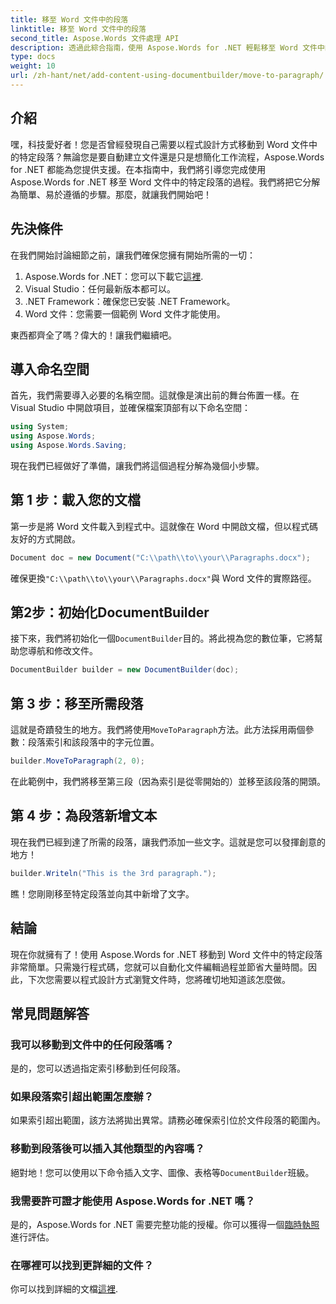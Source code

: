 ```yaml
---
title: 移至 Word 文件中的段落
linktitle: 移至 Word 文件中的段落
second_title: Aspose.Words 文件處理 API
description: 透過此綜合指南，使用 Aspose.Words for .NET 輕鬆移至 Word 文件中的特定段落。非常適合希望簡化文件工作流程的開發人員。
type: docs
weight: 10
url: /zh-hant/net/add-content-using-documentbuilder/move-to-paragraph/
---
```

## 介紹

嘿，科技愛好者！您是否曾經發現自己需要以程式設計方式移動到 Word 文件中的特定段落？無論您是要自動建立文件還是只是想簡化工作流程，Aspose.Words for .NET 都能為您提供支援。在本指南中，我們將引導您完成使用 Aspose.Words for .NET 移至 Word 文件中的特定段落的過程。我們將把它分解為簡單、易於遵循的步驟。那麼，就讓我們開始吧！

## 先決條件

在我們開始討論細節之前，讓我們確保您擁有開始所需的一切：

1.  Aspose.Words for .NET：您可以下載它[這裡](https://releases.aspose.com/words/net/).
2. Visual Studio：任何最新版本都可以。
3. .NET Framework：確保您已安裝 .NET Framework。
4. Word 文件：您需要一個範例 Word 文件才能使用。

東西都齊全了嗎？偉大的！讓我們繼續吧。

## 導入命名空間

首先，我們需要導入必要的名稱空間。這就像是演出前的舞台佈置一樣。在 Visual Studio 中開啟項目，並確保檔案頂部有以下命名空間：

```csharp
using System;
using Aspose.Words;
using Aspose.Words.Saving;
```

現在我們已經做好了準備，讓我們將這個過程分解為幾個小步驟。

## 第 1 步：載入您的文檔

第一步是將 Word 文件載入到程式中。這就像在 Word 中開啟文檔，但以程式碼友好的方式開啟。

```csharp
Document doc = new Document("C:\\path\\to\\your\\Paragraphs.docx");
```

確保更換`"C:\\path\\to\\your\\Paragraphs.docx"`與 Word 文件的實際路徑。

## 第2步：初始化DocumentBuilder

接下來，我們將初始化一個`DocumentBuilder`目的。將此視為您的數位筆，它將幫助您導航和修改文件。

```csharp
DocumentBuilder builder = new DocumentBuilder(doc);
```

## 第 3 步：移至所需段落

這就是奇蹟發生的地方。我們將使用`MoveToParagraph`方法。此方法採用兩個參數：段落索引和該段落中的字元位置。

```csharp
builder.MoveToParagraph(2, 0);
```

在此範例中，我們將移至第三段（因為索引是從零開始的）並移至該段落的開頭。

## 第 4 步：為段落新增文本

現在我們已經到達了所需的段落，讓我們添加一些文字。這就是您可以發揮創意的地方！

```csharp
builder.Writeln("This is the 3rd paragraph.");
```

瞧！您剛剛移至特定段落並向其中新增了文字。

## 結論

現在你就擁有了！使用 Aspose.Words for .NET 移動到 Word 文件中的特定段落非常簡單。只需幾行程式碼，您就可以自動化文件編輯過程並節省大量時間。因此，下次您需要以程式設計方式瀏覽文件時，您將確切地知道該怎麼做。

## 常見問題解答

### 我可以移動到文件中的任何段落嗎？
是的，您可以透過指定索引移動到任何段落。

### 如果段落索引超出範圍怎麼辦？
如果索引超出範圍，該方法將拋出異常。請務必確保索引位於文件段落的範圍內。

### 移動到段落後可以插入其他類型的內容嗎？
絕對地！您可以使用以下命令插入文字、圖像、表格等`DocumentBuilder`班級。

### 我需要許可證才能使用 Aspose.Words for .NET 嗎？
是的，Aspose.Words for .NET 需要完整功能的授權。你可以獲得一個[臨時執照](https://purchase.aspose.com/temporary-license/)進行評估。

### 在哪裡可以找到更詳細的文件？
你可以找到詳細的文檔[這裡](https://reference.aspose.com/words/net/).
